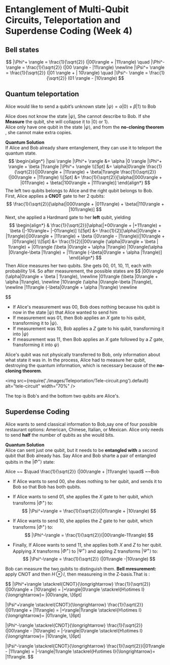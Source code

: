 # Entanglement of Multi-Qubit Circuits, Teleportation and Superdense Coding (Week 4)

## Bell states
$$
|\Phi^+ \rangle = \frac{1}{\sqrt{2}} (|00\rangle + |11\rangle) \quad
|\Phi^- \rangle = \frac{1}{\sqrt{2}} (|00 \rangle - |11\rangle) \newline
|\Psi^+ \rangle = \frac{1}{\sqrt{2}} (|01 \rangle + | 10\rangle) \quad
|\Psi^- \rangle = \frac{1}{\sqrt{2}} (01 \rangle - |10\rangle)
$$

## Quantum teleportation 
Alice would like to send a qubit’s unknown state $|\psi\rangle = \alpha | 0 \rangle + \beta | 1\rangle$ to Bob

Alice does not know the state $|\psi \rangle$, She cannot describe to Bob. If she **Measure** the qubit, she will collapse it to $|0 \rangle$ or $1 \rangle$.\
Alice only have one qubit in the state $|\psi \rangle$, and from the **no-cloning theorem** , she cannot make extra copies.

**Quantum Solution** \
If Alice and Bob already share entanglement, they can use it to teleport the quantum state.
$$
\begin{align*}
|\psi \rangle |\Phi^+ \rangle &= \alpha |0 \rangle |\Phi^+ \rangle + \beta |1\rangle |\Phi^+ \rangle \\[5pt]
&= \alpha|0\rangle \frac{1}{\sqrt{2}}(|00\rangle + |11\rangle) + \beta|1\rangle \frac{1}{\sqrt{2}}(|00\rangle + |11\rangle) \\[5pt]
&= \frac{1}{\sqrt{2}}[\alpha(|000\rangle + |011\rangle) + \beta(|100\rangle + |111\rangle)]
\end{align*}
$$
The left two qubits belongs to Alice and the right qubit belongs to Bob.\
First, Alice applies a **CNOT** gate to her 2 qubits:
$$
\frac{1}{\sqrt{2}}[\alpha(|000\rangle + |011\rangle) + \beta(|110\rangle + |101\rangle)]
$$
Next, she applied a Hardmard gate to her **left** qubit, yielding
$$
\begin{align*}
& \frac{1}{\sqrt{2}}[\alpha(|+00\rangle + |+11\rangle) + \beta (|-10\rangle+ |-01\rangle)] \\[5pt]
&= \frac{1}{2}[\alpha(|0\rangle + |1\rangle)(|00\rangle + |11\rangle) + \beta (|0\rangle - |1\rangle)(|10\rangle + |01\rangle)] \\[5pt]
&= \frac{1}{2}[|00\rangle (\alpha|0\rangle + \beta | 1\rangle) + |01\rangle (\beta |0\rangle + \alpha |1\rangle) 
 |10\rangle(\alpha |0\rangle-\beta |1\rangle) + |11\rangle (-\beta|0\rangle + \alpha |1\rangle)]
\end{align*}
$$ 
Then Alice measures her two qubits. She gets 00, 01, 10, 11, each with probability 1/4. So after measurement, the possible states are
$$
|00\rangle (\alpha|0\rangle + \beta | 1\rangle), \newline
|01\rangle (\beta |0\rangle + \alpha |1\rangle), \newline
|10\rangle (\alpha |0\rangle-\beta |1\rangle), \newline
|11\rangle (-\beta|0\rangle + \alpha |1\rangle) \newline

$$

- If Alice's measurement was 00, Bob does nothing because his qubit is now in the state $|\psi\rangle$ that Alice wanted to send him
- If measurement was 01, then Bob applies an $X$ gate to his qubit, transforming it to $|\psi\rangle$.
- If measurement was 10, Bob applies a $Z$ gate to his qubit, transforming it into $|\psi\rangle$
- If measurement was 11, then Bob applies an $X$ gate followed by a $Z$ gate, fransforming it into $\psi\rangle$

Alice's qubit was not physically transferred to Bob, only information about what state it was in. In the process, Alice had to measure her qubit, destroying the quantum information, which is necessary because of the **no-cloning theorem**.


<img src={require('./images/Teleportation/Tele-circuit.png').default} alt="tele-circuit" width="70%" /> 

The top is Bob's and the bottom two qubits are Alice's.

## Superdense Coding
Alice wants to send classical information to Bob,say one of four possible restaurant options: American, Chinese, Italian, or Mexican. Alice only needs to send **half** the number of qubits as she would bits.

**Quantum Solution**\
Alice can sent just one qubit, but it needs to be **entangled with** a second qubit that Bob already has. Say Alice and Bob sharte a pair of entangled qubits in the $|\Phi^+ \rangle$ state:

Alice ~~  $\quad \frac{1}{\sqrt{2}} (|00\rangle + |11\rangle) \quad$ ~~Bob

- If Alice wants to send 00, she does nothing to her qubit, and sends it to Bob so that Bob has both qubits.
- If Alice wants to send 01, she applies the $X$ gate to her qubit, which transforms $|\Phi^+\rangle$ to:
$$
|\Psi^+\rangle = \frac{1}{\sqrt{2}}(|01\rangle + |10\rangle)
$$

- If Alice wants to send 10, she applies the $Z$ gate to her qubit, which transforms $|\Phi^+\rangle$ to:
$$
|\Phi^-\rangle = \frac{1}{\sqrt{2}}(|00\rangle-11\rangle)
$$
- Finally, If Alicee wants to send 11, she applies both $X$ and $Z$ to her qubit. Applying $X$ transforms $|\Phi^+\rangle$ to $|\Psi^+\rangle$ and appling Z transforms $|\Psi^+\rangle$ to:
$$
|\Psi^-\rangle = \frac{1}{\sqrt{2}} (|01\rangle -|10\rangle)
$$

Bob can measure the two qubits to distinguish them.
**Bell mresurement:** apply CNOT and then $H \otimes I$, then measureing in the Z-basis.That is :


$$
|\Phi^+\rangle \stackrel{CNOT}{\longrightarrow} \frac{1}{\sqrt{2}}(|00\rangle + |10\rangle) = |+\rangle|0\rangle \stackrel{H\otimes I}{\longrightarrow}= |00\rangle, \\[6pt]

|\Psi^+\rangle \stackrel{CNOT}{\longrightarrow} \frac{1}{\sqrt{2}}(|01\rangle + |11\rangle) = |+\rangle|1\rangle \stackrel{H\otimes I}{\longrightarrow}= |01\rangle, \\[6pt]

|\Phi^-\rangle \stackrel{CNOT}{\longrightarrow} \frac{1}{\sqrt{2}}(|00\rangle - |10\rangle) = |-\rangle|0\rangle \stackrel{H\otimes I}{\longrightarrow}= |10\rangle, \\[6pt]

|\Psi^-\rangle \stackrel{CNOT}{\longrightarrow} \frac{1}{\sqrt{2}}(|01\rangle - |11\rangle) = |-\rangle|1\rangle \stackrel{H\otimes I}{\longrightarrow}= |11\rangle.
$$
